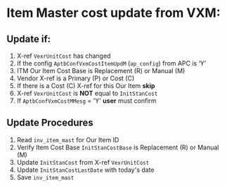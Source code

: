 # Item Master cost update from VXM:

## Update if:
1. X-ref `VexrUnitCost` has changed
2. If the config `AptbConfVxmCostItemUpdM` (`ap_config`) from APC is ‘Y’
3. ITM Our Item Cost Base is Replacement (R) or Manual (M)
4. Vendor X-ref is a Primary (P) or Cost (C)
5. If there is a Cost (C) X-ref for this Our Item **skip**
6. X-ref `VexrUnitCost` is **NOT** equal to `InitStanCost`
7. If `AptbConfVxmCostMMesg` = 'Y' **user** must confirm

## Update Procedures
1.  Read `inv_item_mast` for Our Item ID
2.  Verify Item Cost Base `InitStanCostBase` is Replacement (R) or Manual (M)
3.  Update `InitStanCost` from X-ref `VexrUnitCost`
4.  Update `InitStanCostLastDate` with today's date
10. Save `inv_item_mast`
